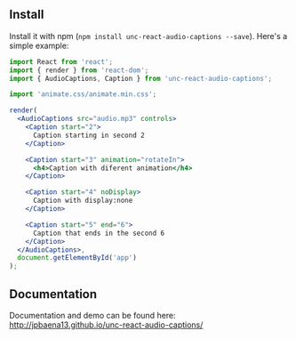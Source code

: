 ## Install

Install it with npm (`npm install unc-react-audio-captions --save`). Here's a simple example:

```jsx
import React from 'react';
import { render } from 'react-dom';
import { AudioCaptions, Caption } from 'unc-react-audio-captions';

import 'animate.css/animate.min.css';

render(
  <AudioCaptions src="audio.mp3" controls>
    <Caption start="2">
      Caption starting in second 2
    </Caption>

    <Caption start="3" animation="rotateIn">
      <h4>Caption with diferent animation</h4>
    </Caption>

    <Caption start="4" noDisplay>
      Caption with display:none
    </Caption>

    <Caption start="5" end="6">
      Caption that ends in the second 6
    </Caption>
  </AudioCaptions>,
  document.getElementById('app')
);
```

## Documentation

Documentation and demo can be found here: http://jpbaena13.github.io/unc-react-audio-captions/